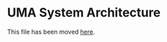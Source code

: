 # UMA System Architecture

This file has been moved [here](./documentation/explainers/architecture.md).
